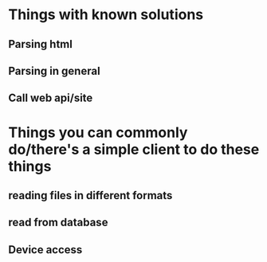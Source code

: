 # Things with known solutions
## Parsing html
## Parsing in general
## Call web api/site

# Things you can commonly do/there's a simple client to do these things
## reading files in different formats
## read from database
## Device access

